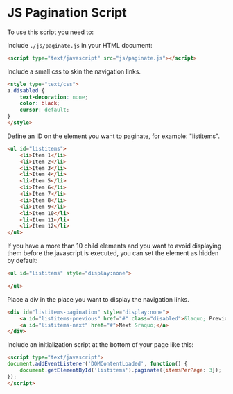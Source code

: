 # JS Pagination Script

To use this script you need to:

Include `./js/paginate.js` in your HTML document:

```html
<script type="text/javascript" src="js/paginate.js"></script>
```

Include a small css to skin the navigation links.

```html
<style type="text/css">
a.disabled {
    text-decoration: none;
    color: black;
    cursor: default;
}
</style>
```

Define an ID on the element you want to paginate, for example: "listitems".

```html
<ul id="listitems">
    <li>Item 1</li>
    <li>Item 2</li>
    <li>Item 3</li>
    <li>Item 4</li>
    <li>Item 5</li>
    <li>Item 6</li>
    <li>Item 7</li>
    <li>Item 8</li>
    <li>Item 9</li>
    <li>Item 10</li>
    <li>Item 11</li>
    <li>Item 12</li>             
</ul>
```

If you have a more than 10 child elements and you want to avoid displaying them before the javascript is executed, you can set the element as hidden by default:

```html
<ul id="listitems" style="display:none">
	
</ul>
```

Place a div in the place you want to display the navigation links.

```html
<div id="listitems-pagination" style="display:none">
    <a id="listitems-previous" href="#" class="disabled">&laquo; Previous</a> 
    <a id="listitems-next" href="#">Next &raquo;</a> 
</div>
```

Include an initialization script at the bottom of your page like this:

```html
<script type="text/javascript">
document.addEventListener('DOMContentLoaded', function() {
    document.getElementById('listitems').paginate({itemsPerPage: 3});
});
</script>
```




 
